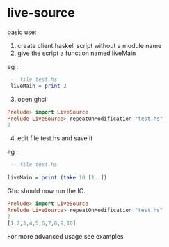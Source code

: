 live-source
===========

basic use: 

1. create client haskell script without a module name
2. give the script a function named liveMain

eg :
```haskell
 -- file test.hs
 liveMain = print 2

```


3. open ghci

```haskell
Prelude> import LiveSource
Prelude LiveSource> repeatOnModification "test.hs"
2
```

4. edit file test.hs and save it

eg :
```haskell
 -- file test.hs
 
liveMain = print (take 10 [1..])
```

Ghc should now run the IO.

```haskell
Prelude> import LiveSource
Prelude LiveSource> repeatOnModification "test.hs"
2
[1,2,3,4,5,6,7,8,9,10]

```

For more advanced usage see examples
